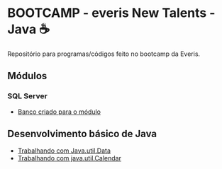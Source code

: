 # BOOTCAMP - everis New Talents - Java :coffee:

Repositório para programas/códigos feito no bootcamp da Everis.

## Módulos

### SQL Server

- [Banco criado para o módulo](https://github.com/michaelldo/DIO/tree/main/BOOTCAMP%20-%20everis%20New%20Talents%20-%20Java/SQL%20Server)

## Desenvolvimento básico de Java

- [Trabalhando com Java.util.Data](https://github.com/michaelldo/DIO/tree/main/BOOTCAMP%20-%20everis%20New%20Talents%20-%20Java/Desenvolvimento%20Basico%20de%20Java/TreinandoDate)
- [Trabalhando com java.util.Calendar](https://github.com/michaelldo/DIO/tree/main/BOOTCAMP%20-%20everis%20New%20Talents%20-%20Java/Desenvolvimento%20Basico%20de%20Java/TreinandoCalendar)

